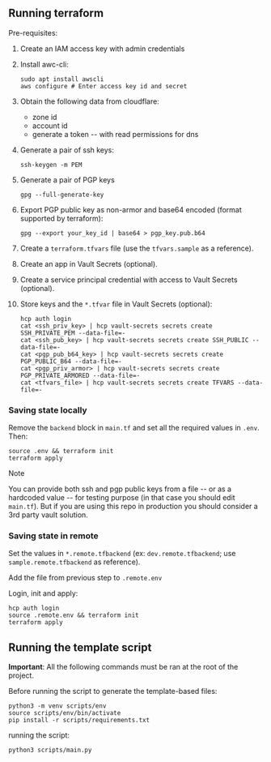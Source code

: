 ## Running terraform

Pre-requisites:

1. Create an IAM access key with admin credentials

2. Install awc-cli:

    ```shell
    sudo apt install awscli
    aws configure # Enter access key id and secret
    ```

3. Obtain the following data from cloudflare:
    - zone id
    - account id
    - generate a token -- with read permissions for dns

4. Generate a pair of ssh keys:

    ```shell
    ssh-keygen -m PEM
    ```

5. Generate a pair of PGP keys

    ```shell
    gpg --full-generate-key
    ```

6. Export PGP public key as non-armor and base64 encoded (format supported by terraform):

    ```shell
    gpg --export your_key_id | base64 > pgp_key.pub.b64
    ```

7. Create a `terraform.tfvars` file (use the `tfvars.sample` as a reference).

8. Create an app in Vault Secrets (optional).

9. Create a service principal credential with access to Vault Secrets (optional).

10. Store keys and the `*.tfvar` file in Vault Secrets (optional):

    ```shell
    hcp auth login
    cat <ssh_priv_key> | hcp vault-secrets secrets create SSH_PRIVATE_PEM --data-file=-
    cat <ssh_pub_key> | hcp vault-secrets secrets create SSH_PUBLIC --data-file=-
    cat <pgp_pub_b64_key> | hcp vault-secrets secrets create PGP_PUBLIC_B64 --data-file=-
    cat <pgp_priv_armor> | hcp vault-secrets secrets create PGP_PRIVATE_ARMORED --data-file=-
    cat <tfvars_file> | hcp vault-secrets secrets create TFVARS --data-file=-
    ```

### Saving state locally

Remove the `backend` block in `main.tf` and set all the required values in `.env`. Then:

```shell
source .env && terraform init
terraform apply
```

Note

You can provide both ssh and pgp public keys from a file -- or as a hardcoded value -- for testing purpose (in that case you should edit `main.tf`). But if you are using this repo in production you should consider a 3rd party vault solution.

### Saving state in remote

Set the values in `*.remote.tfbackend` (ex: `dev.remote.tfbackend`; use `sample.remote.tfbackend` as reference).

Add the file from previous step to `.remote.env` 

Login, init and apply:

```shell
hcp auth login
source .remote.env && terraform init
terraform apply
```

## Running the template script

**Important**: All the following commands must be ran at the root of the project.

Before running the script to generate the template-based files:

```shell
python3 -m venv scripts/env
source scripts/env/bin/activate
pip install -r scripts/requirements.txt
```

running the script:

```shell
python3 scripts/main.py
```
